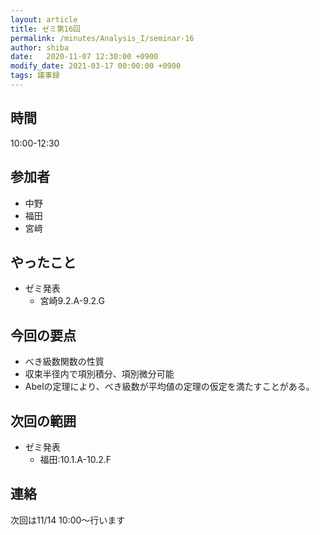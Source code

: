 ```yaml
---
layout: article
title: ゼミ第16回
permalink: /minutes/Analysis_I/seminar-16
author: shiba
date:   2020-11-07 12:30:00 +0900
modify_date: 2021-03-17 00:00:00 +0900
tags: 議事録
---
```


## 時間

10:00-12:30

## 参加者

- 中野
- 福田
- 宮﨑

## やったこと

- ゼミ発表
  - 宮崎9.2.A-9.2.G

## 今回の要点

- べき級数関数の性質
- 収束半径内で項別積分、項別微分可能
- Abelの定理により、べき級数が平均値の定理の仮定を満たすことがある。

## 次回の範囲

- ゼミ発表
  - 福田:10.1.A-10.2.F

## 連絡

次回は11/14 10:00～行います
